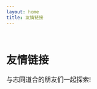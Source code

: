 ```yaml
---
layout: home
title: 友情链接
---
```

# 友情链接
与志同道合的朋友们一起探索!
<script setup>
import FriendLinks from './.vitepress/components/FriendLinks.vue'

const links = [
  {
    title: 'Craft233',
    avatar: 'https://res.neokoni.ink/craft233/img/craft233_logo.svg',
    description: '简单纯粹，在未知中探索。在尝试中找到尽可能优的生存体验。与玩家一起，携手出发。',
    url: 'https://www.craft233.top/'
  }
]
</script>

<FriendLinks :links="links" />
<style>
  .header-anchor {
    display:none;
  }
  h1{
    padding: 1em 0 0.1em 0;
  }
  p{
    font-size: 1.2em;
    margin: 0;
    padding-bottom: 1em;
  }
</style>
